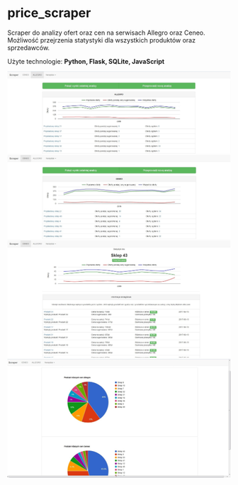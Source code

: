 # price_scraper
Scraper do analizy ofert oraz cen na serwisach Allegro oraz Ceneo. 
Możliwość przejrzenia statystyki dla wszystkich produktów oraz sprzedawców.

Użyte technologie: **Python, Flask, SQLite, JavaScript**

![Screenshot](img/a.jpg?raw=true "Screenshot 1")![Screenshot](img/c.jpg?raw=true "Screenshot 2")
![Screenshot](img/s.jpg?raw=true "Screenshot 3")![Screenshot](img/pie.jpg?raw=true "Screenshot 4")